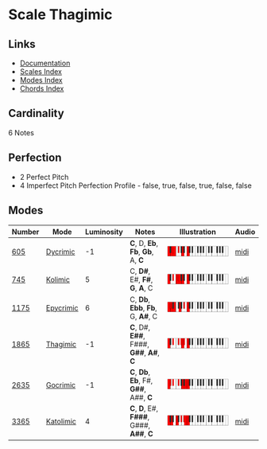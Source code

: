 # Scale Thagimic

## Links

- [Documentation](README.md)
- [Scales Index](Scales.md)
- [Modes Index](Modes.md)
- [Chords Index](Chords.md)

## Cardinality

6 Notes

## Perfection

- 2 Perfect Pitch
- 4 Imperfect Pitch
Perfection Profile - false, true, false, true, false, false

## Modes

| Number | Mode | Luminosity | Notes | Illustration | Audio |
|--------|------|------------|-------|--------------|-------|
| [605](https://ianring.com/musictheory/scales/605) | [Dycrimic](ModeDycrimic.md) | -1 | **C**, D, **Eb**, **Fb**, **Gb**, A, **C** | ![CNaturalDycrimic](ModeCNaturalDycrimic.png) | [midi](https://github.com/edipermadi/music/blob/main/docs/ModeCNaturalDycrimic.mid?raw=true) | 
| [745](https://ianring.com/musictheory/scales/745) | [Kolimic](ModeKolimic.md) | 5 | C, **D#**, E#, **F#**, **G**, **A**, C | ![CNaturalKolimic](ModeCNaturalKolimic.png) | [midi](https://github.com/edipermadi/music/blob/main/docs/ModeCNaturalKolimic.mid?raw=true) | 
| [1175](https://ianring.com/musictheory/scales/1175) | [Epycrimic](ModeEpycrimic.md) | 6 | C, **Db**, **Ebb**, **Fb**, G, **A#**, C | ![CNaturalEpycrimic](ModeCNaturalEpycrimic.png) | [midi](https://github.com/edipermadi/music/blob/main/docs/ModeCNaturalEpycrimic.mid?raw=true) | 
| [1865](https://ianring.com/musictheory/scales/1865) | [Thagimic](ModeThagimic.md) | -1 | **C**, D#, **E##**, F###, **G##**, **A#**, **C** | ![CNaturalThagimic](ModeCNaturalThagimic.png) | [midi](https://github.com/edipermadi/music/blob/main/docs/ModeCNaturalThagimic.mid?raw=true) | 
| [2635](https://ianring.com/musictheory/scales/2635) | [Gocrimic](ModeGocrimic.md) | -1 | **C**, **Db**, **Eb**, F#, **G##**, A##, **C** | ![CNaturalGocrimic](ModeCNaturalGocrimic.png) | [midi](https://github.com/edipermadi/music/blob/main/docs/ModeCNaturalGocrimic.mid?raw=true) | 
| [3365](https://ianring.com/musictheory/scales/3365) | [Katolimic](ModeKatolimic.md) | 4 | **C**, **D**, E#, **F###**, G###, **A##**, **C** | ![CNaturalKatolimic](ModeCNaturalKatolimic.png) | [midi](https://github.com/edipermadi/music/blob/main/docs/ModeCNaturalKatolimic.mid?raw=true) | 
